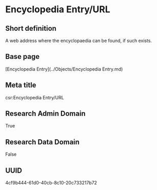 # Encyclopedia Entry/URL
## Short definition
A web address where the encyclopaedia can be found, if such exists.
## Base page
[Encyclopedia Entry](../Objects/Encyclopedia Entry.md)
## Meta title
csr:Encyclopedia Entry/URL
## Research Admin Domain
True
## Research Data Domain
False
## UUID
4cf9b444-61d0-40cb-8c10-20c733217b72
